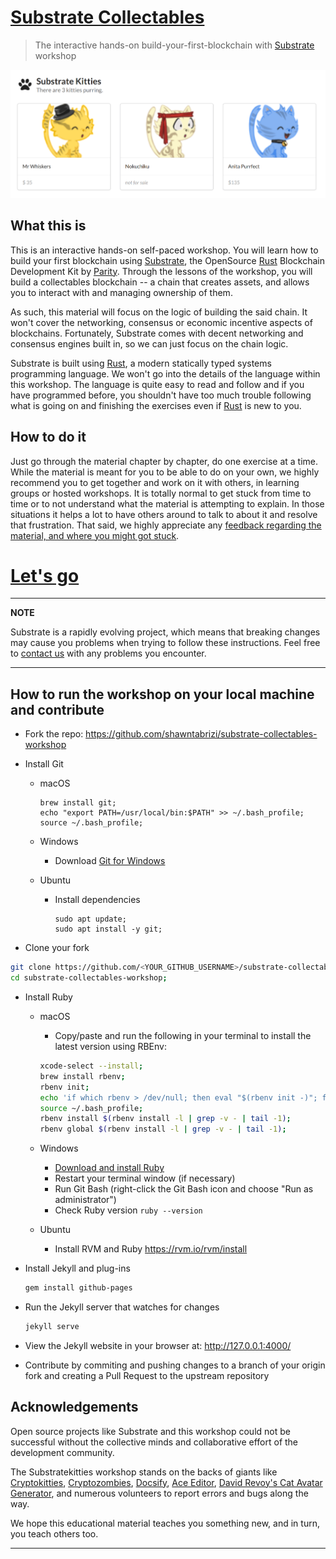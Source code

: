 # [Substrate Collectables][main link]
> The interactive hands-on build-your-first-blockchain with [Substrate][] workshop

![A screenshot of Substrate kitties](./media/substrate-collectables.png)

## What this is

This is an interactive hands-on self-paced workshop. You will learn how to build your first blockchain using [Substrate][], the OpenSource [Rust][] Blockchain Development Kit by [Parity][]. Through the lessons of the workshop, you will build a collectables blockchain -- a chain that creates assets, and allows you to interact with and managing ownership of them.

As such, this material will focus on the logic of building the said chain. It won't cover the networking, consensus or economic incentive aspects of blockchains. Fortunately, Substrate comes with decent networking and consensus engines built in, so we can just focus on the chain logic.

Substrate is built using [Rust][], a modern statically typed systems programming language. We won't go into the details of the language within this workshop. The language is quite easy to read and follow and if you have programmed before, you shouldn't have too much trouble following what is going on and finishing the exercises even if [Rust][] is new to you.

## How to do it

Just go through the material chapter by chapter, do one exercise at a time. While the material is meant for you to be able to do on your own, we highly recommend you to get together and work on it with others, in learning groups or hosted workshops. It is totally normal to get stuck from time to time or to not understand what the material is attempting to explain. In those situations it helps a lot to have others around to talk to about it and resolve that frustration. That said, we highly appreciate any [feedback regarding the material, and where you might got stuck][feedback].

# [Let's go](/0/0.0-introduction.md)

---
**NOTE**

Substrate is a rapidly evolving project, which means that breaking changes may cause you problems when trying to follow these instructions. Feel free to [contact us](https://substrate.readme.io/v1.0.0/docs/feedback) with any problems you encounter.

---
## How to run the workshop on your local machine and contribute

* Fork the repo: https://github.com/shawntabrizi/substrate-collectables-workshop

* Install Git
  * macOS
    ```
    brew install git;
    echo "export PATH=/usr/local/bin:$PATH" >> ~/.bash_profile;
    source ~/.bash_profile;
    ```

  * Windows
    * Download [Git for Windows](https://gitforwindows.org/)

  * Ubuntu
    * Install dependencies

      ```
      sudo apt update;
      sudo apt install -y git;
      ```

* Clone your fork

```bash
git clone https://github.com/<YOUR_GITHUB_USERNAME>/substrate-collectables-workshop;
cd substrate-collectables-workshop;
```

* Install Ruby
  * macOS

    * Copy/paste and run the following in your terminal to install the latest version using RBEnv:

    ```bash
    xcode-select --install;
    brew install rbenv;
    rbenv init;
    echo 'if which rbenv > /dev/null; then eval "$(rbenv init -)"; fi' >> ~/.bash_profile;
    source ~/.bash_profile;
    rbenv install $(rbenv install -l | grep -v - | tail -1);
    rbenv global $(rbenv install -l | grep -v - | tail -1);
    ```

  * Windows
    * [Download and install Ruby](https://rubyinstaller.org/)
    * Restart your terminal window (if necessary)
    * Run Git Bash (right-click the Git Bash icon and choose "Run as administrator") 
    * Check Ruby version `ruby --version`

  * Ubuntu
    * Install RVM and Ruby https://rvm.io/rvm/install

* Install Jekyll and plug-ins

  ```bash
  gem install github-pages
  ```

* Run the Jekyll server that watches for changes

  ```bash
  jekyll serve
  ```

* View the Jekyll website in your browser at: http://127.0.0.1:4000/

* Contribute by commiting and pushing changes to a branch of your origin fork and creating a Pull Request to the upstream repository

## Acknowledgements

Open source projects like Substrate and this workshop could not be successful without the collective minds and collaborative effort of the development community.

The Substratekitties workshop stands on the backs of giants like [Cryptokitties](https://www.cryptokitties.co/), [Cryptozombies](https://cryptozombies.io/), [Docsify](https://docsify.js.org/), [Ace Editor](https://ace.c9.io/), [David Revoy's Cat Avatar Generator](https://framagit.org/Deevad/cat-avatar-generator), and numerous volunteers to report errors and bugs along the way.

We hope this educational material teaches you something new, and in turn, you teach others too.

---

[main link]: https://shawntabrizi.github.io/substrate-collectables-workshop/
[feedback]: https://substrate.readme.io/v1.0.0/docs/feedback
[Substrate]: https://www.parity.io/substrate/
[Substrate docs]: https://substrate.readme.io/
[Parity]: https://www.parity.io/
[Rust]: https://www.rust-lang.org/
